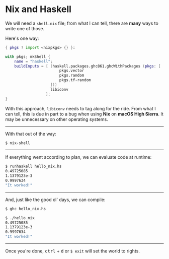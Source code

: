# Nix and Haskell

We will need a `shell.nix` file; from what I can tell, there are **many** ways to write one of those.

Here's one way:

```nix
{ pkgs ? import <nixpkgs> {} }:

with pkgs; mkShell {
    name = "haskell";
    buildInputs = [ (haskell.packages.ghc861.ghcWithPackages (pkgs: [
                        pkgs.vector
                        pkgs.random
                        pkgs.tf-random
                    ]))
                    libiconv
                  ];
}
```
With this approach, `libiconv` needs to tag along for the ride. From what I can tell, this is due in part to a bug when using **Nix** on **macOS High Sierra**. It may be unnecessary on other operating systems.

---
With that out of the way:
```bash
$ nix-shell
```

---
If everything went according to plan, we can evaluate code at runtime:
```bash
$ runhaskell hello_nix.hs
0.49725085
1.1379123e-3
0.9997634
"It worked!"
```

---
And, just like the good ol' days, we can compile:
```bash
$ ghc hello_nix.hs
```
```bash
$ ./hello_nix
0.49725085
1.1379123e-3
0.9997634
"It worked!"
```

---
Once you're done, <kbd>ctrl</kbd> + <kbd>d</kbd> or `$ exit` will set the world to rights.
